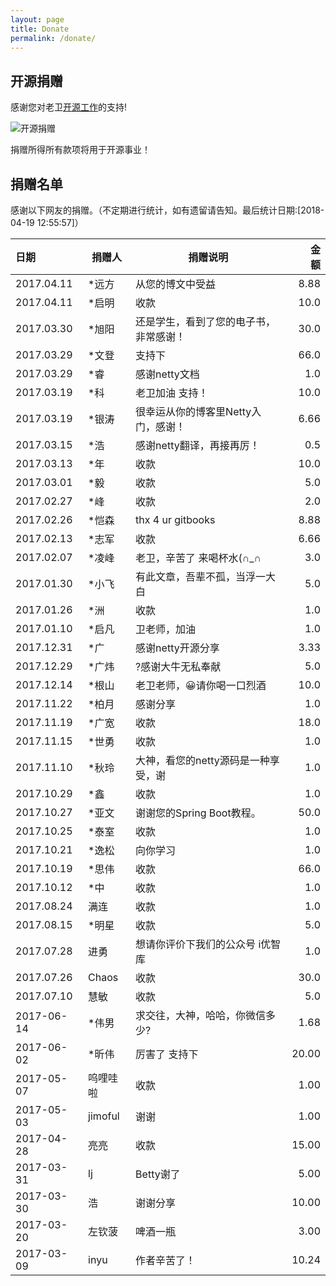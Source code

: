 ```yaml
---
layout: page
title: Donate
permalink: /donate/
---
```


## 开源捐赠

感谢您对老卫[开源工作](https://github.com/waylau)的支持!

![开源捐赠](https://waylau.com/images/showmethemoney-sm.jpg)

捐赠所得所有款项将用于开源事业！

## 捐赠名单

感谢以下网友的捐赠。（不定期进行统计，如有遗留请告知。最后统计日期:[2018-04-19 12:55:57]）

|日期  | 捐赠人  | 捐赠说明　|　金额 |
|:----|----| ----|----:|
2017.04.11 | *远方 | 从您的博文中受益 | 8.88
2017.04.11 | *启明 | 收款 | 10.0
2017.03.30 | *旭阳 | 还是学生，看到了您的电子书，非常感谢！ | 30.0
2017.03.29 | *文登 | 支持下 | 66.0
2017.03.29 | *睿 | 感谢netty文档 | 1.0
2017.03.19 | *科 | 老卫加油 支持！ | 10.0
2017.03.19 | *银涛 | 很幸运从你的博客里Netty入门，感谢！ | 6.66
2017.03.15 | *浩 | 感谢netty翻译，再接再厉！ | 0.5
2017.03.13 | *年 | 收款 | 10.0
2017.03.01 | *毅 | 收款 | 5.0
2017.02.27 | *峰 | 收款 | 2.0
2017.02.26 | *恺森 | thx 4 ur gitbooks | 8.88
2017.02.13 | *志军 | 收款 | 6.66
2017.02.07 | *凌峰 | 老卫，辛苦了 来喝杯水(∩_∩ | 3.0
2017.01.30 | *小飞 | 有此文章，吾辈不孤，当浮一大白 | 5.0
2017.01.26 | *洲 | 收款 | 1.0
2017.01.10 | *启凡 | 卫老师，加油 | 1.0
2017.12.31 | *广 | 感谢netty开源分享 | 3.33
2017.12.29 | *广炜 | ?感谢大牛无私奉献 | 5.0
2017.12.14 | *根山 | 老卫老师，😀请你喝一口烈酒 | 10.0
2017.11.22 | *柏月 | 感谢分享 | 1.0
2017.11.19 | *广宽| 收款 | 18.0
2017.11.15 | *世勇 | 收款 | 1.0
2017.11.10 | *秋玲 | 大神，看您的netty源码是一种享受，谢 | 1.0
2017.10.29 | *鑫 | 收款 | 1.0
2017.10.27 | *亚文 | 谢谢您的Spring Boot教程。 | 50.0
2017.10.25 | *泰室 | 收款 | 1.0
2017.10.21 | *逸松 | 向你学习 | 1.0
2017.10.19 | *思伟 | 收款 | 66.0
2017.10.12 | *中 | 收款 | 1.0
2017.08.24 | 满连 | 收款 | 1.0
2017.08.15 | *明星 | 收款 | 5.0
2017.07.28 | 进勇 | 想请你评价下我们的公众号 i优智库 | 1.0
2017.07.26 | Chaos  | 收款 | 30.0
2017.07.10 | 慧敏  | 收款 | 5.0
2017-06-14 | *伟男  | 求交往，大神，哈哈，你微信多少?| 1.68
2017-06-02 | *昕伟  | 厉害了 支持下 | 20.00
2017-05-07 | 呜哩哇啦  | 收款 | 1.00
2017-05-03 | jimoful  | 谢谢 | 1.00
2017-04-28 | 亮亮 | 收款 | 15.00
2017-03-31 | lj  | Betty谢了  | 5.00
2017-03-30 | 浩　|谢谢分享|10.00
2017-03-20 | 左钦菠 | 啤酒一瓶|3.00
2017-03-09 | inyu | 作者辛苦了！| 10.24
